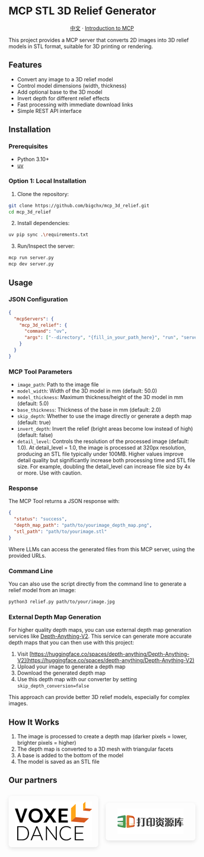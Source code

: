 # MCP STL 3D Relief Generator

<div align="center">

[中文](README_CN.md)
·
[Introduction to MCP](https://modelcontextprotocol.io/introduction)

</div>

This project provides a MCP server that converts 2D images into 3D relief models in STL format, suitable for 3D printing or rendering.

## Features

- Convert any image to a 3D relief model
- Control model dimensions (width, thickness)
- Add optional base to the 3D model
- Invert depth for different relief effects
- Fast processing with immediate download links
- Simple REST API interface

## Installation

### Prerequisites

- Python 3.10+
- [uv](https://docs.astral.sh/uv/#installation)

### Option 1: Local Installation

1. Clone the repository:

```bash
git clone https://github.com/bigchx/mcp_3d_relief.git
cd mcp_3d_relief
```

2. Install dependencies:

```bash
uv pip sync .\requirements.txt
```

3. Run/Inspect the server:

```bash
mcp run server.py
mcp dev server.py
```

## Usage

### JSON Configuration

```json
{
  "mcpServers": {
    "mcp_3d_relief": {
      "command": "uv",
      "args": ["--directory", "{fill_in_your_path_here}", "run", "server.py"]
    }
  }
}
```

### MCP Tool Parameters

- `image_path`: Path to the image file
- `model_width`: Width of the 3D model in mm (default: 50.0)
- `model_thickness`: Maximum thickness/height of the 3D model in mm (default: 5.0)
- `base_thickness`: Thickness of the base in mm (default: 2.0)
- `skip_depth`: Whether to use the image directly or generate a depth map (default: true)
- `invert_depth`: Invert the relief (bright areas become low instead of high) (default: false)
- `detail_level`: Controls the resolution of the processed image (default: 1.0). At detail_level = 1.0, the image is processed at 320px resolution, producing an STL file typically under 100MB. Higher values improve detail quality but significantly increase both processing time and STL file size. For example, doubling the detail_level can increase file size by 4x or more. Use with caution.

### Response

The MCP Tool returns a JSON response with:

```json
{
  "status": "success",
  "depth_map_path": "path/to/yourimage_depth_map.png",
  "stl_path": "path/to/yourimage.stl"
}
```

Where LLMs can access the generated files from this MCP server, using the provided URLs.

### Command Line

You can also use the script directly from the command line to generate a relief model from an image:

```bash
python3 relief.py path/to/your/image.jpg
```

### External Depth Map Generation

For higher quality depth maps, you can use external depth map generation services like [Depth-Anything-V2](https://huggingface.co/spaces/depth-anything/Depth-Anything-V2). This service can generate more accurate depth maps that you can then use with this project:

1. Visit [https://huggingface.co/spaces/depth-anything/Depth-Anything-V2](https://huggingface.co/spaces/depth-anything/Depth-Anything-V2)
2. Upload your image to generate a depth map
3. Download the generated depth map
4. Use this depth map with our converter by setting `skip_depth_conversion=false`

This approach can provide better 3D relief models, especially for complex images.

## How It Works

1. The image is processed to create a depth map (darker pixels = lower, brighter pixels = higher)
2. The depth map is converted to a 3D mesh with triangular facets
3. A base is added to the bottom of the model
4. The model is saved as an STL file

## Our partners

<div style="display: flex; justify-content: center; align-items: center; gap: 20px; margin: 30px 0;">
  <div style="flex: 1; text-align: center; padding: 15px; border-radius: 8px; box-shadow: 0 4px 12px rgba(0,0,0,0.1); transition: all 0.2s ease-in-out; max-width: 300px; hover:transform: translateY(-5px); hover:box-shadow: 0 6px 16px rgba(0,0,0,0.15);">
    <a href="https://www.voxeldance.com/" style="display: block; height: 100%;">
      <img src="images/voxeldance.png" alt="voxeldance" style="max-width: 100%; height: auto; object-fit: contain; transition: opacity 0.2s ease-in-out;">
    </a>
  </div>
  <div style="flex: 1; text-align: center; padding: 15px; border-radius: 8px; box-shadow: 0 4px 12px rgba(0,0,0,0.1); transition: all 0.2s ease-in-out; max-width: 300px; hover:transform: translateY(-5px); hover:box-shadow: 0 6px 16px rgba(0,0,0,0.15);">
    <a href="https://www.3dzyk.cn/" style="display: block; height: 100%;">
      <img src="images/3dzyk.png" alt="3dzyk" style="max-width: 100%; height: auto; object-fit: contain; transition: opacity 0.2s ease-in-out;">
    </a>
  </div>
</div>
